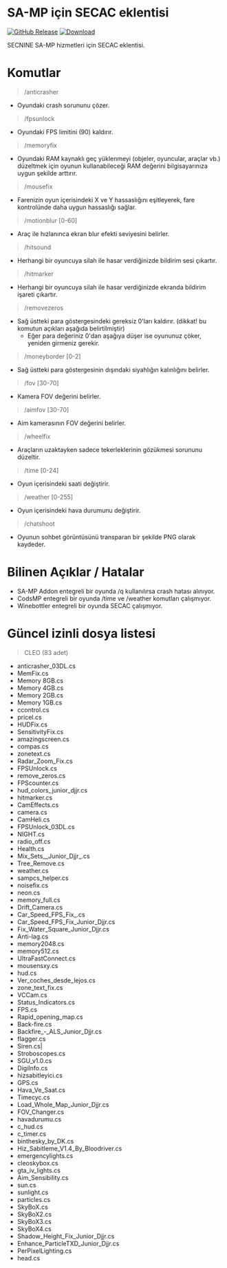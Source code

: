 # SA-MP için SECAC eklentisi

[![GitHub Release](https://img.shields.io/github/release/sec9/SECAC-SAMP.svg)](https://github.com/sec9/SECAC-SAMP/releases/latest) [![Download](https://img.shields.io/github/downloads/sec9/SECAC-SAMP/total.svg?r3)](https://github.com/sec9/SECAC-SAMP/releases/latest)

SECNINE SA-MP hizmetleri için SECAC eklentisi.

# Komutlar
> /anticrasher
- Oyundaki crash sorununu çözer.
> /fpsunlock
- Oyundaki FPS limitini (90) kaldırır.
> /memoryfix
- Oyundaki RAM kaynaklı geç yüklenmeyi (objeler, oyuncular, araçlar vb.) düzeltmek için oyunun kullanabileceği RAM değerini bilgisayarınıza uygun şekilde arttırır.
> /mousefix
- Farenizin oyun içerisindeki X ve Y hassaslığını eşitleyerek, fare kontrolünde daha uygun hassaslığı sağlar.
> /motionblur [0-60]
- Araç ile hızlanınca ekran blur efekti seviyesini belirler.
> /hitsound
- Herhangi bir oyuncuya silah ile hasar verdiğinizde bildirim sesi çıkartır.
> /hitmarker
- Herhangi bir oyuncuya silah ile hasar verdiğinizde ekranda bildirim işareti çıkartır.
> /removezeros
- Sağ üstteki para göstergesindeki gereksiz 0'ları kaldırır. (dikkat! bu komutun açıkları aşağıda belirtilmiştir)
  - Eğer para değeriniz 0'dan aşağıya düşer ise oyununuz çöker, yeniden girmeniz gerekir.
> /moneyborder [0-2]
- Sağ üstteki para göstergesinin dışındaki siyahlığın kalınlığını belirler.
> /fov [30-70]
- Kamera FOV değerini belirler.
> /aimfov [30-70]
- Aim kamerasının FOV değerini belirler.
> /wheelfix
- Araçların uzaktayken sadece tekerleklerinin gözükmesi sorununu düzeltir.
> /time [0-24]
- Oyun içerisindeki saati değiştirir.
> /weather [0-255]
- Oyun içerisindeki hava durumunu değiştirir.
> /chatshoot
- Oyunun sohbet görüntüsünü transparan bir şekilde PNG olarak kaydeder.

# Bilinen Açıklar / Hatalar
- SA-MP Addon entegreli bir oyunda /q kullanılırsa crash hatası alınıyor.
- CodsMP entegreli bir oyunda /time ve /weather komutları çalışmıyor.
- Winebottler entegreli bir oyunda SECAC çalışmıyor.

# Güncel izinli dosya listesi

> CLEO (83 adet)
- anticrasher_03DL.cs
- MemFix.cs
- Memory 8GB.cs
- Memory 4GB.cs
- Memory 2GB.cs
- Memory 1GB.cs
- ccontrol.cs
- pricel.cs
- HUDFix.cs
- SensitivityFix.cs
- amazingscreen.cs
- compas.cs
- zonetext.cs
- Radar_Zoom_Fix.cs
- FPSUnlock.cs
- remove_zeros.cs
- FPScounter.cs
- hud_colors_junior_djjr.cs
- hitmarker.cs
- CamEffects.cs
- camera.cs
- CamHeli.cs
- FPSUnlock_03DL.cs
- NIGHT.cs
- radio_off.cs
- Health.cs
- Mix_Sets__Junior_Djjr_.cs
- Tree_Remove.cs
- weather.cs
- sampcs_helper.cs
- noisefix.cs
- neon.cs
- memory_full.cs
- Drift_Camera.cs
- Car_Speed_FPS_Fix_.cs
- Car_Speed_FPS_Fix_Junior_Djjr.cs
- Fix_Water_Square_Junior_Djjr.cs
- Anti-lag.cs
- memory2048.cs
- memory512.cs
- UltraFastConnect.cs
- mousensxy.cs
- hud.cs
- Ver_coches_desde_lejos.cs
- zone_text_fix.cs
- VCCam.cs
- Status_Indicators.cs
- FPS.cs
- Rapid_opening_map.cs
- Back-fire.cs
- Backfire_-_ALS_Junior_Djjr.cs
- flagger.cs
- Siren.cs|
- Stroboscopes.cs
- SGU_v1.0.cs
- DigiInfo.cs
- hizsabitleyici.cs
- GPS.cs
- Hava_Ve_Saat.cs
- Timecyc.cs
- Load_Whole_Map_Junior_Djjr.cs
- FOV_Changer.cs
- havadurumu.cs
- c_hud.cs
- c_timer.cs
- binthesky_by_DK.cs
- Hiz_Sabitleme_V1.4_By_Bloodriver.cs
- emergencylights.cs
- cleoskybox.cs
- gta_iv_lights.cs
- Aim_Sensibility.cs
- sun.cs
- sunlight.cs
- particles.cs
- SkyBoX.cs
- SkyBoX2.cs
- SkyBoX3.cs
- SkyBoX4.cs
- Shadow_Height_Fix_Junior_Djjr.cs
- Enhance_ParticleTXD_Junior_Djjr.cs
- PerPixelLighting.cs
- head.cs
